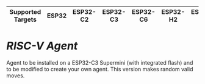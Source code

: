 | Supported Targets | ESP32 | ESP32-C2 | ESP32-C3 | ESP32-C6 | ESP32-H2 | ESP32-P4 | ESP32-S2 | ESP32-S3 |
| ----------------- | ----- | -------- | -------- | -------- | -------- | -------- | -------- | -------- |

# _RISC-V Agent_

Agent to be installed on a ESP32-C3 Supermini (with integrated flash) and to be modified to create your own agent. This version makes random valid moves.